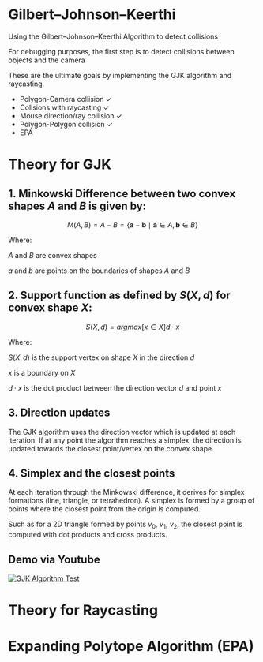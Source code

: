 # Gilbert–Johnson–Keerthi
<p>Using the Gilbert–Johnson–Keerthi Algorithm to detect collisions</p>
<p>For debugging purposes, the first step is to detect collisions between objects and the camera</p>
<p>These are the ultimate goals by implementing the GJK algorithm and raycasting.</p>
<ul>
    <li>Polygon-Camera collision ✓</li>
    <li>Collsions with raycasting ✓</li>
    <li>Mouse direction/ray collision ✓</li>
    <li>Polygon-Polygon collision ✓</li>
    <li>EPA</li>
</ul>

# Theory for GJK
## 1. Minkowski Difference between two convex shapes $A$ and $B$ is given by:
$$
M(A, B) = A - B = \{ \mathbf{a} - \mathbf{b} \mid \mathbf{a} \in A, \mathbf{b} \in B \}
$$

<p>Where:</p>

$A$ and $B$ are convex shapes

<p></p>

$a$ and $b$ are points on the boundaries of shapes $A$ and $B$

## 2. Support function as defined by $S(X, d)$ for convex shape $X$:

$$ S(X, d) = arg max[x \in X]d⋅x $$

<p>Where:</p>

$S(X, d)$ is the support vertex on shape $X$ in the direction $d$
<p></p>

$x$ is a boundary on $X$
<p></p>

$d⋅x$ is the dot product between the direction vector $d$ and point $x$

## 3. Direction updates

<p>The GJK algorithm uses the direction vector which is updated at each iteration. If at any point the algorithm reaches a simplex, the direction is updated towards the closest point/vertex on the convex shape.</p>

## 4. Simplex and the closest points

<p>At each iteration through the Minkowski difference, it derives for simplex formations (line, triangle, or tetrahedron). A simplex is formed by a group of points where the closest point from the origin is computed.</p>
<p></p>

Such as for a 2D triangle formed by points $v_0$, $v_1$, $v_2$, the closest point is computed with dot products and cross products.

## Demo via Youtube
[![GJK Algorithm Test](https://img.youtube.com/vi/et7qVVCosnA/0.jpg)](https://www.youtube.com/watch?v=et7qVVCosnA)

# Theory for Raycasting

# Expanding Polytope Algorithm (EPA)